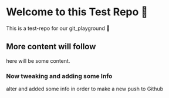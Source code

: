 # Welcome to this Test Repo :test_tube: 

This is a test-repo for our git_playground :playground_slide:

## More content will follow

here will be some content. 


### Now tweaking and adding some Info

alter and added some info in order to make a new push to Github